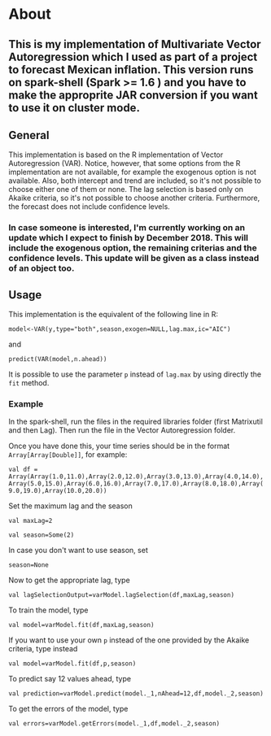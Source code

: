 # About

## This is my implementation of Multivariate Vector Autoregression which I used as part of a project to forecast Mexican inflation. This version runs on spark-shell (Spark >= 1.6 ) and you have to make the approprite JAR conversion if you want to use it on cluster mode.

## General

This implementation is based on the R implementation of Vector Autoregression (VAR). Notice, however, that some options from the R implementation are not available, for example the exogenous option is not available. Also, both intercept and trend are included, so it's not possible to choose either one of them or none. The lag selection is based only on Akaike criteria, so it's not possible to choose another criteria. Furthermore, the forecast does not include confidence levels.

### In case someone is interested, I'm currently working on an update which I expect to finish by December 2018. This will include the exogenous option, the remaining criterias and the confidence levels. This update will be given as a class instead of an object too. 

## Usage

This implementation is the equivalent of the following line in R:

`model<-VAR(y,type="both",season,exogen=NULL,lag.max,ic="AIC")`

and

`predict(VAR(model,n.ahead))`

It is possible to use the parameter `p` instead of `lag.max` by using directly the `fit` method.

### Example

In the spark-shell, run the files in the required libraries folder (first Matrixutil and then Lag). Then run the file in the Vector Autoregression folder.

Once you have done this, your time series should be in the format `Array[Array[Double]]`, for example:

`val df = Array(Array(1.0,11.0),Array(2.0,12.0),Array(3.0,13.0),Array(4.0,14.0),Array(5.0,15.0),Array(6.0,16.0),Array(7.0,17.0),Array(8.0,18.0),Array(9.0,19.0),Array(10.0,20.0))`

Set the maximum lag and the season 

`val maxLag=2` 

`val season=Some(2)`

In case you don't want to use season, set

`season=None`

Now to get the appropriate lag, type

`val lagSelectionOutput=varModel.lagSelection(df,maxLag,season)`

To train the model, type

`val model=varModel.fit(df,maxLag,season)`

If you want to use your own `p` instead of the one provided by the Akaike criteria, type instead

`val model=varModel.fit(df,p,season)`

To predict say 12 values ahead, type

`val prediction=varModel.predict(model._1,nAhead=12,df,model._2,season)`

To get the errors of the model, type

`val errors=varModel.getErrors(model._1,df,model._2,season)`
